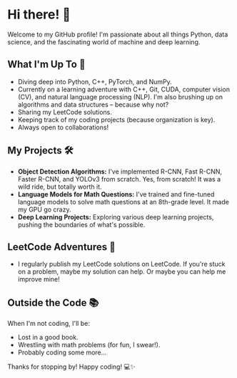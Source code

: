 # Hi there! 👋

Welcome to my GitHub profile! I'm passionate about all things Python, data science, and the fascinating world of machine and deep learning.

## What I'm Up To 🚀

* Diving deep into Python, C++, PyTorch, and NumPy.
* Currently on a learning adventure with C++, Git, CUDA, computer vision (CV), and natural language processing (NLP). I'm also brushing up on algorithms and data structures – because why not?
* Sharing my LeetCode solutions.
* Keeping track of my coding projects (because organization is key).
* Always open to collaborations!

## My Projects 🛠️

* **Object Detection Algorithms:** I've implemented R-CNN, Fast R-CNN, Faster R-CNN, and YOLOv3 from scratch. Yes, from scratch! It was a wild ride, but totally worth it.
* **Language Models for Math Questions:** I've trained and fine-tuned language models to solve math questions at an 8th-grade level. It made my GPU go crazy.
* **Deep Learning Projects:** Exploring various deep learning projects, pushing the boundaries of what's possible.

## LeetCode Adventures 🧗

* I regularly publish my LeetCode solutions on LeetCode. If you're stuck on a problem, maybe my solution can help. Or maybe you can help me improve mine!

## Outside the Code 📚

When I'm not coding, I'll be:

* Lost in a good book.
* Wrestling with math problems (for fun, I swear!).
* Probably coding some more...

Thanks for stopping by! Happy coding! 💻✨
